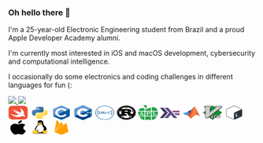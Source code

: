 ### Oh hello there 👋

I'm a 25-year-old Electronic Engineering student from Brazil and a proud Apple Developer Academy alumni.

I'm currently most interested in iOS and macOS development, cybersecurity and computational intelligence.

I occasionally do some electronics and coding challenges in different languages for fun (:

<div>
  <a href="https://vcoutasso.com">
  <img height="180em" src="https://github-readme-stats.vercel.app/api?username=vcoutasso&show_icons=true&theme=onedark&include_all_commits=true">
  <img height="180em" src="https://github-readme-stats.vercel.app/api/top-langs/?username=vcoutasso&layout=compact&theme=onedark&langs_count=6&exclude_repo=reading-notes,vcoutasso.github.io&hide=Jupyter%20Notebook,tex">
  </a>
</div>

<div style="display: inline_block">
  <img align="center" height="30" width="40" src = "https://raw.githubusercontent.com/devicons/devicon/master/icons/swift/swift-original.svg">
  <img align="center" height="30" width="40" src = "https://raw.githubusercontent.com/devicons/devicon/master/icons/python/python-original.svg">
  <img align="center" height="30" width="40" src = "https://raw.githubusercontent.com/devicons/devicon/master/icons/c/c-original.svg">
  <img align="center" height="30" width="40" src = "https://raw.githubusercontent.com/devicons/devicon/master/icons/cplusplus/cplusplus-original.svg">
  <img align="center" height="30" width="40" src = "https://raw.githubusercontent.com/devicons/devicon/master/icons/objectivec/objectivec-plain.svg">
  <img align="center" height="30" width="40" src = "https://raw.githubusercontent.com/devicons/devicon/master/icons/rust/rust-original.svg">
  <img align="center" height="30" width="40" src = "https://raw.githubusercontent.com/devicons/devicon/develop/icons/apl/apl-original.svg">
  <img align="center" height="30" width="40" src = "https://raw.githubusercontent.com/devicons/devicon/master/icons/haskell/haskell-original.svg">
  <img align="center" height="30" width="40" src = "https://github.com/devicons/devicon/blob/master/icons/matlab/matlab-original.svg">
  <img align="center" height="30" width="40" src = "https://raw.githubusercontent.com/devicons/devicon/master/icons/vim/vim-original.svg">
  <img align="center" height="30" width="40" src = "https://raw.githubusercontent.com/devicons/devicon/master/icons/bash/bash-original.svg">
  <img align="center" height="30" width="40" src = "https://raw.githubusercontent.com/devicons/devicon/master/icons/apple/apple-original.svg">
  <img align="center" height="30" width="40" src = "https://raw.githubusercontent.com/devicons/devicon/master/icons/linux/linux-original.svg">
  <img align="center" height="30" width="40" src = "https://raw.githubusercontent.com/devicons/devicon/master/icons/firebase/firebase-plain.svg">
</div>
